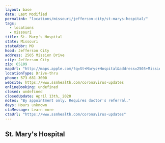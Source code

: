 ```yaml
---
layout: base
date: Last Modified
permalink: "locations/missouri/jefferson-city/st-marys-hospital/"
tags:
  - locations
  - missouri
title: St. Mary's Hospital
state: Missouri
stateAbbr: MO
hood: Jefferson City
address: 2505 Mission Drive
city: Jefferson City
zip: 65109
mapUrl: "http://maps.apple.com/?q=St+Marys+Hospital&address=2505+Mission+Drive,Jefferson+City,Missouri,65109"
locationType: Drive-thru
phone: 573-681-3000
website: https://www.ssmhealth.com/coronavirus-updates
onlineBooking: undefined
closed: undefined
closedUpdate: April 13th, 2020
notes: "By appointment only. Requires doctor's referral."
days: Hours unknown
ctaMessage: Learn more
ctaUrl: "https://www.ssmhealth.com/coronavirus-updates"
---
```

## St. Mary's Hospital